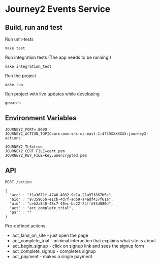 # Journey2 Events Service

## Build, run and test

Run unit-tests

```
make test
```

Run integration tests (The app needs to be running!)

```
make integration_test
```

Run the project

```
make run
```

Run project with live updates while developing

```
gowatch
```

## Environment Variables

```
JOURNEY2_PORT=:8600
JOURNEY2_ACTION_TOPIC=arn:aws:sns:us-east-1:4739XXXXXXX:journey2-actions

JOURNEY2_TLS=true
JOURNEY2_CERT_FILE=cert.pem
JOURNEY2_KEY_FILE=key.unencrypted.pem
```

## API

```
POST /action

{
  "acc" : "f1a3671f-4740-4092-9e1a-21a97f867b5e",
  "aid" : "9735965b-e1cb-4d7f-adb9-a4adf457f61a",
  "uid" : "ceb2a540-48c7-40ec-bc22-24ffd54d880d",
  "act" : "act_complete_trial",
  "par" : ""
}
```

Pre-defined actions:

- act_land_on_site - just open the page
- act_complete_trial - minimal interaction that explains what site is about
- act_begin_signup - click on signup link and sees the signup form
- act_complete_signup - completes signup
- act_payment - makes a single payment
